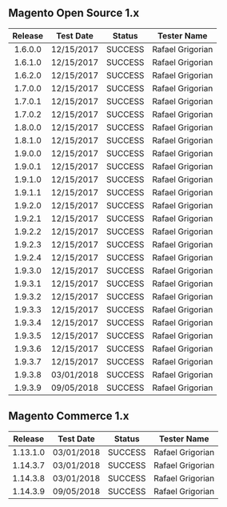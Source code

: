 ## Magento Open Source 1.x

| Release |  Test Date |  Status |    Tester Name   |
|:-------:|:----------:|:-------:|:----------------:|
| 1.6.0.0 | 12/15/2017 | SUCCESS | Rafael Grigorian |
| 1.6.1.0 | 12/15/2017 | SUCCESS | Rafael Grigorian |
| 1.6.2.0 | 12/15/2017 | SUCCESS | Rafael Grigorian |
| 1.7.0.0 | 12/15/2017 | SUCCESS | Rafael Grigorian |
| 1.7.0.1 | 12/15/2017 | SUCCESS | Rafael Grigorian |
| 1.7.0.2 | 12/15/2017 | SUCCESS | Rafael Grigorian |
| 1.8.0.0 | 12/15/2017 | SUCCESS | Rafael Grigorian |
| 1.8.1.0 | 12/15/2017 | SUCCESS | Rafael Grigorian |
| 1.9.0.0 | 12/15/2017 | SUCCESS | Rafael Grigorian |
| 1.9.0.1 | 12/15/2017 | SUCCESS | Rafael Grigorian |
| 1.9.1.0 | 12/15/2017 | SUCCESS | Rafael Grigorian |
| 1.9.1.1 | 12/15/2017 | SUCCESS | Rafael Grigorian |
| 1.9.2.0 | 12/15/2017 | SUCCESS | Rafael Grigorian |
| 1.9.2.1 | 12/15/2017 | SUCCESS | Rafael Grigorian |
| 1.9.2.2 | 12/15/2017 | SUCCESS | Rafael Grigorian |
| 1.9.2.3 | 12/15/2017 | SUCCESS | Rafael Grigorian |
| 1.9.2.4 | 12/15/2017 | SUCCESS | Rafael Grigorian |
| 1.9.3.0 | 12/15/2017 | SUCCESS | Rafael Grigorian |
| 1.9.3.1 | 12/15/2017 | SUCCESS | Rafael Grigorian |
| 1.9.3.2 | 12/15/2017 | SUCCESS | Rafael Grigorian |
| 1.9.3.3 | 12/15/2017 | SUCCESS | Rafael Grigorian |
| 1.9.3.4 | 12/15/2017 | SUCCESS | Rafael Grigorian |
| 1.9.3.5 | 12/15/2017 | SUCCESS | Rafael Grigorian |
| 1.9.3.6 | 12/15/2017 | SUCCESS | Rafael Grigorian |
| 1.9.3.7 | 12/15/2017 | SUCCESS | Rafael Grigorian |
| 1.9.3.8 | 03/01/2018 | SUCCESS | Rafael Grigorian |
| 1.9.3.9 | 09/05/2018 | SUCCESS | Rafael Grigorian |

## Magento Commerce 1.x

| Release  |  Test Date |  Status |    Tester Name   |
|:--------:|:----------:|:-------:|:----------------:|
| 1.13.1.0 | 03/01/2018 | SUCCESS | Rafael Grigorian |
| 1.14.3.7 | 03/01/2018 | SUCCESS | Rafael Grigorian |
| 1.14.3.8 | 03/01/2018 | SUCCESS | Rafael Grigorian |
| 1.14.3.9 | 09/05/2018 | SUCCESS | Rafael Grigorian |
